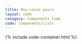 ```yaml
---
title: Key-value pairs
layout: code
category: Components Code
code: components/lists
---
```


{% include code-container.html %}
